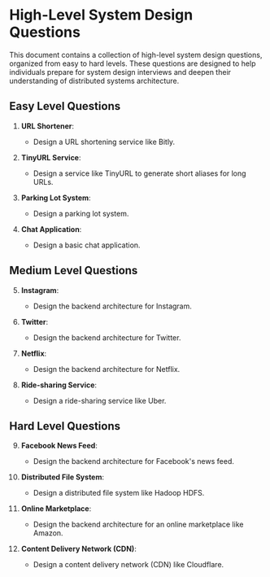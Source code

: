 # High-Level System Design Questions

This document contains a collection of high-level system design questions, organized from easy to hard levels. These questions are designed to help individuals prepare for system design interviews and deepen their understanding of distributed systems architecture.

## Easy Level Questions

1. **URL Shortener**:
    - Design a URL shortening service like Bitly.

2. **TinyURL Service**:
    - Design a service like TinyURL to generate short aliases for long URLs.

3. **Parking Lot System**:
    - Design a parking lot system.

4. **Chat Application**:
    - Design a basic chat application.

## Medium Level Questions

5. **Instagram**:
    - Design the backend architecture for Instagram.

6. **Twitter**:
    - Design the backend architecture for Twitter.

7. **Netflix**:
    - Design the backend architecture for Netflix.

8. **Ride-sharing Service**:
    - Design a ride-sharing service like Uber.

## Hard Level Questions

9. **Facebook News Feed**:
    - Design the backend architecture for Facebook's news feed.

10. **Distributed File System**:
    - Design a distributed file system like Hadoop HDFS.

11. **Online Marketplace**:
    - Design the backend architecture for an online marketplace like Amazon.

12. **Content Delivery Network (CDN)**:
    - Design a content delivery network (CDN) like Cloudflare.
